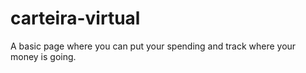 # carteira-virtual
A basic page where you can put your spending and track where your money is going.
